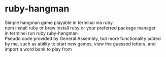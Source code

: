 # ruby-hangman
Simple hangman game playable in terminal via ruby.<br/>
npm install ruby or brew install ruby or your preferred package manager<br/>
in terminel run ruby ruby-hangman <br/>
Pseudo code provided by General Assembly, but more functionality added by me, such as ability to start new games, view the guessed letters, and import a word bank to play from
